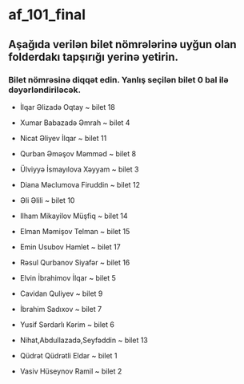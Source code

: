 # af_101_final
## Aşağıda verilən bilet nömrələrinə uyğun olan folderdakı tapşırığı yerinə yetirin.

### Bilet nömrəsinə diqqət edin. Yanlış seçilən bilet 0 bal ilə dəyərləndiriləcək.

- İlqar Əlizadə Oqtay  ~ bilet 18

- Xumar Babazadə Əmrah  ~ bilet 4

- Nicat Əliyev İlqar  ~ bilet 11

- Qurban Əməşov Məmməd  ~ bilet 8

- Ülviyyə İsmayılova Xəyyam  ~ bilet 3

- Diana Məclumova Firuddin  ~ bilet 12

- Əli Əlili  ~ bilet 10

- Ilham Mikayilov Müşfiq ~ bilet 14

- Elman Məmişov Telman ~ bilet 15

- Emin Usubov Hamlet ~ bilet 17

- Rəsul Qurbanov Siyafər ~ bilet 16

- Elvin İbrahimov İlqar ~ bilet 5

- Cavidan Quliyev  ~ bilet 9

- İbrahim Sadıxov ~ bilet 7

- Yusif Sərdarlı Kərim ~ bilet 6

- Nihat,Abdullazadə,Seyfəddin ~ bilet 13

- Qüdrət Qüdrətli Eldar ~ bilet 1

- Vasiv Hüseynov Ramil ~ bilet 2
